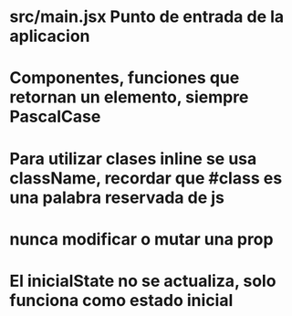 # src/main.jsx Punto de entrada de la aplicacion
# Componentes, funciones que retornan un elemento, siempre PascalCase
# Para utilizar clases inline se usa className, recordar que #class es una palabra reservada de js
# nunca modificar o mutar una prop
# El inicialState no se actualiza, solo funciona como estado inicial